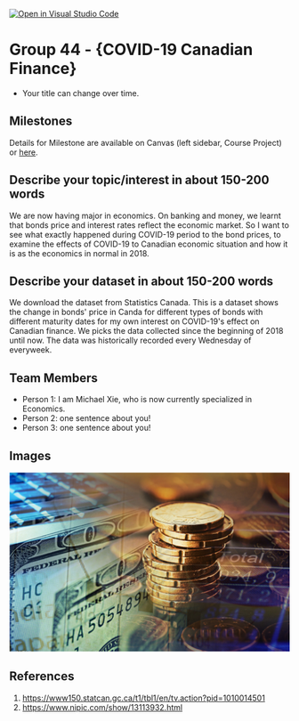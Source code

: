 [![Open in Visual Studio Code](https://classroom.github.com/assets/open-in-vscode-f059dc9a6f8d3a56e377f745f24479a46679e63a5d9fe6f495e02850cd0d8118.svg)](https://classroom.github.com/online_ide?assignment_repo_id=5893084&assignment_repo_type=AssignmentRepo)
# Group 44 - {COVID-19 Canadian Finance}

- Your title can change over time.

## Milestones

Details for Milestone are available on Canvas (left sidebar, Course Project) or [here](https://firas.moosvi.com/courses/data301/project/milestone01.html).

## Describe your topic/interest in about 150-200 words

We are now having major in economics. On banking and money, we learnt that bonds price and interest rates reflect the economic market. So I want to see what exactly happened during COVID-19 period to the bond prices, to examine the effects of COVID-19 to Canadian economic situation and how it is as the economics in normal in 2018.

## Describe your dataset in about 150-200 words

We download the dataset from Statistics Canada. This is a dataset shows the change in bonds' price in Canda for different types of bonds with different maturity dates for my own interest on COVID-19's effect on Canadian finance. We picks the data collected since the beginning of 2018 until now. The data was historically recorded every Wednesday of everyweek.

## Team Members

- Person 1: I am Michael Xie, who is now currently specialized in Economics.
- Person 2: one sentence about you!
- Person 3: one sentence about you!

## Images

![Test Picture](images/TEST2.png)
## References

1. https://www150.statcan.gc.ca/t1/tbl1/en/tv.action?pid=1010014501
2. https://www.nipic.com/show/13113932.html


